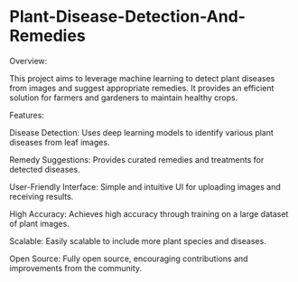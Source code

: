 # Plant-Disease-Detection-And-Remedies

Overview:

This project aims to leverage machine learning to detect plant diseases from images and suggest appropriate remedies. It provides an efficient solution for farmers and gardeners to maintain healthy crops.

Features:

Disease Detection: Uses deep learning models to identify various plant diseases from leaf images.

Remedy Suggestions: Provides curated remedies and treatments for detected diseases.

User-Friendly Interface: Simple and intuitive UI for uploading images and receiving results.

High Accuracy: Achieves high accuracy through training on a large dataset of plant images.


Scalable: Easily scalable to include more plant species and diseases.

Open Source: Fully open source, encouraging contributions and improvements from the community.
